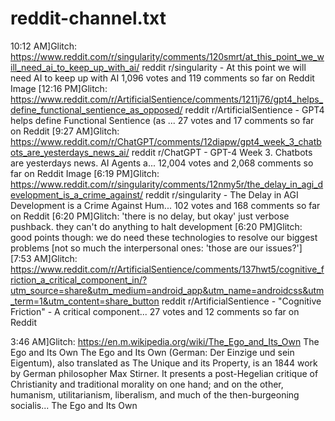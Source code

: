 
# reddit-channel.txt
10:12 AM]Glitch: https://www.reddit.com/r/singularity/comments/120smrt/at_this_point_we_will_need_ai_to_keep_up_with_ai/
reddit
r/singularity - At this point we will need AI to keep up with AI
1,096 votes and 119 comments so far on Reddit
Image
[12:16 PM]Glitch: https://www.reddit.com/r/ArtificialSentience/comments/1211j76/gpt4_helps_define_functional_sentience_as_opposed/
reddit
r/ArtificialSentience - GPT4 helps define Functional Sentience (as ...
27 votes and 17 comments so far on Reddit
[9:27 AM]Glitch: https://www.reddit.com/r/ChatGPT/comments/12diapw/gpt4_week_3_chatbots_are_yesterdays_news_ai/
reddit
r/ChatGPT - GPT-4 Week 3. Chatbots are yesterdays news. AI Agents a...
12,004 votes and 2,068 comments so far on Reddit
Image
[6:19 PM]Glitch: https://www.reddit.com/r/singularity/comments/12nmy5r/the_delay_in_agi_development_is_a_crime_against/
reddit
r/singularity - The Delay in AGI Development is a Crime Against Hum...
102 votes and 168 comments so far on Reddit
[6:20 PM]Glitch: 'there is no delay, but okay' just verbose pushback. they can't do anything to halt development
[6:20 PM]Glitch: good points though: we do need these technologies to resolve our biggest problems [not so much the interpersonal ones: 'those are our issues?'] 
[7:53 AM]Glitch: https://www.reddit.com/r/ArtificialSentience/comments/137hwt5/cognitive_friction_a_critical_component_in/?utm_source=share&utm_medium=android_app&utm_name=androidcss&utm_term=1&utm_content=share_button
reddit
r/ArtificialSentience - "Cognitive Friction" - A critical component...
27 votes and 12 comments so far on Reddit

3:46 AM]Glitch: https://en.m.wikipedia.org/wiki/The_Ego_and_Its_Own
The Ego and Its Own
The Ego and Its Own (German: Der Einzige und sein Eigentum), also translated as The Unique and its Property, is an 1844 work by German philosopher Max Stirner. It presents a post-Hegelian critique of Christianity and traditional morality on one hand; and on the other, humanism, utilitarianism, liberalism, and much of the then-burgeoning socialis...
The Ego and Its Own
